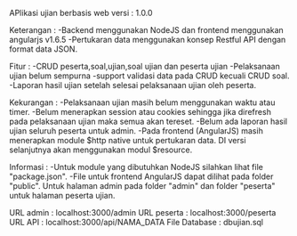 APlikasi ujian berbasis web
versi : 1.0.0

Keterangan :
-Backend menggunakan NodeJS dan frontend menggunakan angularjs v1.6.5
-Pertukaran data menggunakan konsep Restful API dengan format data JSON.

Fitur :
-CRUD peserta,soal,ujian,soal ujian dan peserta ujian
-Pelaksanaan ujian belum sempurna
-support validasi data pada CRUD kecuali CRUD soal.
-Laporan hasil ujian setelah selesai pelaksanaan ujian oleh peserta.

Kekurangan :
-Pelaksanaan ujian masih belum menggunakan waktu atau timer.
-Belum menerapkan session atau cookies sehingga jika direfresh pada pelaksanaan ujian maka semua akan tereset.
-Belum ada laporan hasil ujian seluruh peserta untuk admin.
-Pada frontend (AngularJS) masih menerapkan module $http native untuk pertukaran data. DI versi selanjutnya akan menggunakan modul $resource.

Informasi :
-Untuk module yang dibutuhkan NodeJS silahkan lihat file "package.json".
-File untuk frontend AngularJS dapat dilihat pada folder "public". Untuk halaman admin pada folder "admin" dan folder "peserta" untuk halaman peserta ujian.

URL admin : localhost:3000/admin
URL peserta : localhost:3000/peserta
URL API : localhost:3000/api/NAMA_DATA
File Database : dbujian.sql
